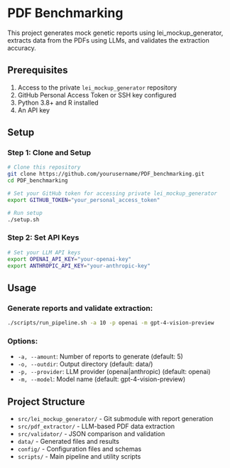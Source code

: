 # PDF Benchmarking

This project generates mock genetic reports using lei_mockup_generator, extracts data from the PDFs using LLMs, and validates the extraction accuracy.

## Prerequisites

1. Access to the private `lei_mockup_generator` repository
2. GitHub Personal Access Token or SSH key configured
3. Python 3.8+ and R installed
4. An API key 

## Setup

### Step 1: Clone and Setup
```bash
# Clone this repository
git clone https://github.com/yourusername/PDF_benchmarking.git
cd PDF_benchmarking

# Set your GitHub token for accessing private lei_mockup_generator
export GITHUB_TOKEN="your_personal_access_token"

# Run setup
./setup.sh
```

### Step 2: Set API Keys
```bash
# Set your LLM API keys
export OPENAI_API_KEY="your-openai-key"
export ANTHROPIC_API_KEY="your-anthropic-key"
```

## Usage

### Generate reports and validate extraction:
```bash
./scripts/run_pipeline.sh -a 10 -p openai -m gpt-4-vision-preview
```

### Options:
- `-a, --amount`: Number of reports to generate (default: 5)
- `-o, --outdir`: Output directory (default: data/)
- `-p, --provider`: LLM provider (openai|anthropic) (default: openai)
- `-m, --model`: Model name (default: gpt-4-vision-preview)

## Project Structure

- `src/lei_mockup_generator/` - Git submodule with report generation
- `src/pdf_extractor/` - LLM-based PDF data extraction
- `src/validator/` - JSON comparison and validation
- `data/` - Generated files and results
- `config/` - Configuration files and schemas
- `scripts/` - Main pipeline and utility scripts
